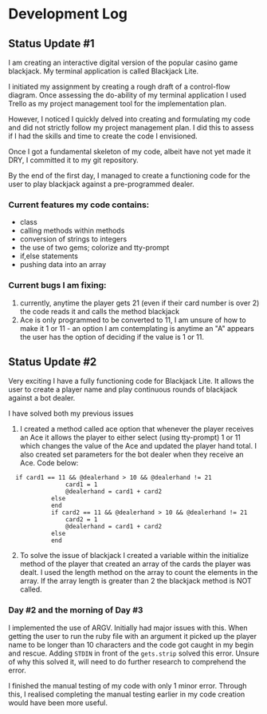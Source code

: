# Development Log
## Status Update #1
I am creating an interactive digital version of the popular casino game blackjack. My terminal application is called Blackjack Lite. 

I initiated my assignment by creating a rough draft of a control-flow diagram. Once assessing the do-ability of my terminal application I used Trello as my project management tool for the implementation plan.

However, I noticed I quickly delved into creating and formulating my code and did not strictly follow my project management plan. I did this to assess if I had the skills and time to create the code I envisioned. 

Once I got a fundamental skeleton of my code, albeit have not yet made it DRY, I committed it to my git repository. 

By the end of the first day, I managed to create a functioning code for the user to play blackjack against a pre-programmed dealer. 

### Current features my code contains:

- class
- calling methods within methods
- conversion of strings to integers 
- the use of two gems; colorize and tty-prompt 
- if,else statements
- pushing data into an array 

### Current bugs I am fixing:

1. currently, anytime the player gets 21 (even if their card number is over 2) the code reads it and calls the method blackjack   
2. Ace is only programmed to be converted to 11, I am unsure of how to make it 1 or 11 - an option I am contemplating is anytime an "A" appears the user has the option of deciding if the value is 1 or 11.

## Status Update #2
Very exciting I have a fully functioning code for Blackjack Lite. 
It allows the user to create a player name and play continuous rounds of blackjack against a bot dealer. 

I have solved both my previous issues
1. I created a method called ace option that whenever the player receives an Ace it allows the player to either select (using tty-prompt) 1 or 11 which changes the value of the Ace and updated the player hand total. I also created set parameters for the bot dealer when they receive an Ace. Code below:

````
  if card1 == 11 && @dealerhand > 10 && @dealerhand != 21
                card1 = 1
                @dealerhand = card1 + card2 
            else
            end
            if card2 == 11 && @dealerhand > 10 && @dealerhand != 21
                card2 = 1
                @dealerhand = card1 + card2
            else
            end
````

2. To solve the issue of blackjack I created a variable within the initialize method of the player that created an array of the cards the player was dealt. I used the length method on the array to count the elements in the array. If the array length is greater than 2 the blackjack method is NOT called. 

### Day #2 and the morning of Day #3 
I implemented the use of ARGV. 
Initially had major issues with this. When getting the user to run the ruby file with an argument it picked up the player name to be longer than 10 characters and the code got caught in my begin and rescue. 
Adding ```` STDIN ```` in front of the ````gets.strip```` solved this error. Unsure of why this solved it, will need to do further research to comprehend the error. 

I finished the manual testing of my code with only 1 minor error. Through this, I realised completing the manual testing earlier in my code creation would have been more useful. 